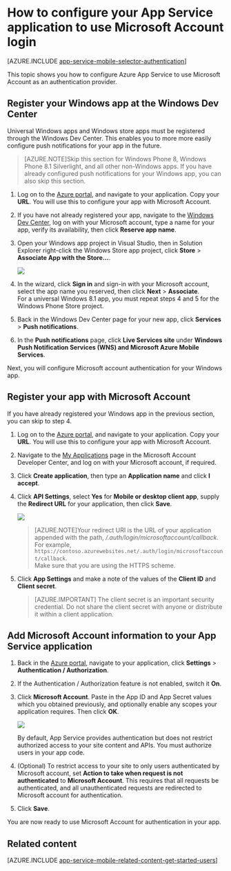 <properties
    pageTitle="How to configure Microsoft Account authentication for your App Services application"
    description="Learn how to configure Microsoft Account authentication for your App Services application."
    authors="mattchenderson"
    services="app-service"
    documentationCenter=""
    manager="erikre"
    editor=""/>

<tags
    ms.service="app-service"
    ms.workload="mobile"
    ms.tgt_pltfrm="na"
    ms.devlang="multiple"
    ms.topic="article"
    ms.date="02/24/2016"
    ms.author="mahender"/>

# How to configure your App Service application to use Microsoft Account login

[AZURE.INCLUDE [app-service-mobile-selector-authentication](../../includes/app-service-mobile-selector-authentication.md)]

This topic shows you how to configure Azure App Service to use Microsoft Account as an authentication provider. 

## <a name="register-windows-dev-center"> </a>Register your Windows app at the Windows Dev Center

Universal Windows apps and Windows store apps must be registered through the Windows Dev Center. This enables you to more more easily configure push notifications for your app in the future.  

>[AZURE.NOTE]Skip this section for Windows Phone 8, Windows Phone 8.1 Silverlight, and all other non-Windows apps. If you have already configured push notifications for your Windows app, you can also skip this section.

1. Log on to the [Azure portal], and navigate to your application. Copy your **URL**. You will use this to configure your app with Microsoft Account.

2. If you have not already registered your app, navigate to the [Windows Dev Center](https://dev.windows.com/dashboard/Application/New), log on with your Microsoft account, type a name for your app, verify its availability, then click **Reserve app name**.

3. Open your Windows app project in Visual Studio, then in Solution Explorer right-click the Windows Store app project, click **Store** > **Associate App with the Store...**.

    ![](./media/app-service-mobile-how-to-configure-microsoft-authentication/mobile-app-windows-store-association.png)

4. In the wizard, click **Sign in** and sign-in with your Microsoft account, select the app name you reserved, then click **Next** > **Associate**.  
For a universal Windows 8.1 app, you must repeat steps 4 and 5 for the Windows Phone Store project.

6. Back in the Windows Dev Center page for your new app, click **Services** > **Push notifications**.

7. In the **Push notifications** page, click **Live Services site** under **Windows Push Notification Services (WNS) and Microsoft Azure Mobile Services**.

Next, you will configure Microsoft account authentication for your Windows app.


## <a name="register-microsoft-account"> </a>Register your app with Microsoft Account

If you have already registered your Windows app in the previous section, you can skip to step 4. 

1. Log on to the [Azure portal], and navigate to your application. Copy your **URL**. You will use this to configure your app with Microsoft Account.

2. Navigate to the [My Applications] page in the Microsoft Account Developer Center, and log on with your Microsoft account, if required.

3. Click **Create application**, then type an **Application name** and click **I accept**.

4. Click **API Settings**, select **Yes** for **Mobile or desktop client app**, supply the **Redirect URL** for your application, then click **Save**. 
 
    ![][0]

    >[AZURE.NOTE]Your redirect URI is the URL of your application appended with the path, _/.auth/login/microsoftaccount/callback_. For example, `https://contoso.azurewebsites.net/.auth/login/microsoftaccount/callback`.   
    >Make sure that you are using the HTTPS scheme.

6. Click **App Settings** and make a note of the values of the **Client ID** and **Client secret**.

    > [AZURE.IMPORTANT] The client secret is an important security credential. Do not share the client secret with anyone or distribute it within a client application.

## <a name="secrets"> </a>Add Microsoft Account information to your App Service application

1. Back in the [Azure portal], navigate to your application, click **Settings** > **Authentication / Authorization**.

2. If the Authentication / Authorization feature is not enabled, switch it **On**.

3. Click **Microsoft Account**. Paste in the App ID and App Secret values which you obtained previously, and optionally enable any scopes your application requires. Then click **OK**.

    ![][1]

    By default, App Service provides authentication but does not restrict authorized access to your site content and APIs. You must authorize users in your app code.

4. (Optional) To restrict access to your site to only users authenticated by Microsoft account, set **Action to take when request is not authenticated** to **Microsoft Account**. This requires that all requests be authenticated, and all unauthenticated requests are redirected to Microsoft account for authentication.

5. Click **Save**.

You are now ready to use Microsoft Account for authentication in your app.

## <a name="related-content"> </a>Related content

[AZURE.INCLUDE [app-service-mobile-related-content-get-started-users](../../includes/app-service-mobile-related-content-get-started-users.md)]

<!-- Authenticate your app with Live Connect Single Sign-On: [Windows](windows-liveconnect) -->



<!-- Images. -->

[0]: ./media/app-service-mobile-how-to-configure-microsoft-authentication/app-service-microsoftaccount-redirect.png
[1]: ./media/app-service-mobile-how-to-configure-microsoft-authentication/mobile-app-microsoftaccount-settings.png

<!-- URLs. -->

[My Applications]: http://go.microsoft.com/fwlink/p/?LinkId=262039
[Azure portal]: https://portal.azure.com/


<!--HONumber=Apr16_HO1-->


